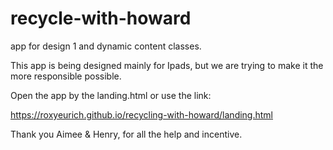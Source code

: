 # recycle-with-howard
app for design 1 and dynamic content classes.

This app is being designed mainly for Ipads, but we are trying to make it the more responsible possible.

Open the app by the landing.html
or use the link:

https://roxyeurich.github.io/recycling-with-howard/landing.html

Thank you Aimee & Henry, for all the help and incentive.
